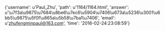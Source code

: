 {'username': u'Paul_Zhu', 'path': u'1164/1164.html', 'answer': u'\u7f3a\u9875\u7684\u8be6\u7ec6\u5904\u7406\u673a\u5236\u3001\u6bb5\u9875\u5f0f\u865a\u5b58\u7ba1\u7406', 'email': u'zhufengminpaul@163.com', 'time': '2016-02-24:23:08:59'}